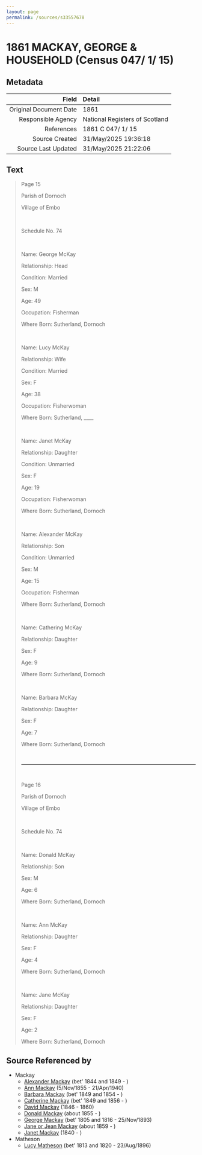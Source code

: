 ```yaml
---
layout: page
permalink: /sources/s33557678
---
```


# 1861 MACKAY, GEORGE & HOUSEHOLD (Census 047/ 1/ 15)

## Metadata

Field | Detail
---:|:---
Original Document Date | 1861
Responsible Agency | National Registers of Scotland
References | 1861 C 047/ 1/ 15
Source Created | 31/May/2025 19:36:18
Source Last Updated | 31/May/2025 21:22:06

## Text

> Page 15
>
> Parish of Dornoch
>
> Village of Embo
>
> <br/>
>
> Schedule No. 74
>
> <br/>
>
> Name: George McKay
>
> Relationship: Head
>
> Condition: Married
>
> Sex: M
>
> Age: 49
>
> Occupation: Fisherman
>
> Where Born: Sutherland, Dornoch
>
> <br/>
>
> Name: Lucy McKay
>
> Relationship: Wife
>
> Condition: Married
>
> Sex: F
>
> Age: 38
>
> Occupation: Fisherwoman
>
> Where Born: Sutherland, ____
>
> <br/>
>
> Name: Janet McKay
>
> Relationship: Daughter
>
> Condition: Unmarried
>
> Sex: F
>
> Age: 19
>
> Occupation: Fisherwoman
>
> Where Born: Sutherland, Dornoch
>
> <br/>
>
> Name: Alexander McKay
>
> Relationship: Son
>
> Condition: Unmarried
>
> Sex: M
>
> Age: 15
>
> Occupation: Fisherman
>
> Where Born: Sutherland, Dornoch
>
> <br/>
>
> Name: Cathering McKay
>
> Relationship: Daughter
>
> Sex: F
>
> Age: 9
>
> Where Born: Sutherland, Dornoch
>
> <br/>
>
> Name: Barbara McKay
>
> Relationship: Daughter
>
> Sex: F
>
> Age: 7
>
> Where Born: Sutherland, Dornoch
>
> <br/>
>
> ---
>
> <br/>
>
> Page 16
>
> Parish of Dornoch
>
> Village of Embo
>
> <br/>
>
> Schedule No. 74
>
> <br/>
>
> Name: Donald McKay
>
> Relationship: Son
>
> Sex: M
>
> Age: 6
>
> Where Born: Sutherland, Dornoch
>
> <br/>
>
> Name: Ann McKay
>
> Relationship: Daughter
>
> Sex: F
>
> Age: 4
>
> Where Born: Sutherland, Dornoch
>
> <br/>
>
> Name: Jane McKay
>
> Relationship: Daughter
>
> Sex: F
>
> Age: 2
>
> Where Born: Sutherland, Dornoch
>

## Source Referenced by

* Mackay
  * [Alexander Mackay](../people/@2381836@-alexander-mackay-b1844~1849-d.md) (bet' 1844 and 1849 - )
  * [Ann Mackay](../people/@74868546@-ann-mackay-b1855-11-5-d1940-4-21.md) (5/Nov/1855 - 21/Apr/1940)
  * [Barbara Mackay](../people/@52409786@-barbara-mackay-b1849~1854-d.md) (bet' 1849 and 1854 - )
  * [Catherine Mackay](../people/@26872816@-catherine-mackay-b1849~1856-d.md) (bet' 1849 and 1856 - )
  * [David Mackay](../people/@46263680@-david-mackay-b1846-d1860.md) (1846 - 1860)
  * [Donald Mackay](../people/@32633938@-donald-mackay-b1855-d.md) (about 1855 - )
  * [George Mackay](../people/@33764614@-george-mackay-b1805~1816-d1893-11-25.md) (bet' 1805 and 1816 - 25/Nov/1893)
  * [Jane or Jean Mackay](../people/@4172390@-jane-or-jean-mackay-b1859-d.md) (about 1859 - )
  * [Janet Mackay](../people/@42213240@-janet-mackay-b1840-d.md) (1840 - )
* Matheson
  * [Lucy Matheson](../people/@67811996@-lucy-matheson-b1813~1820-d1896-8-23.md) (bet' 1813 and 1820 - 23/Aug/1896)

